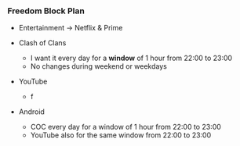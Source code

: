 ### Freedom Block Plan
- Entertainment → Netflix & Prime
- Clash of Clans
	- I want it every day for a **window** of 1 hour from 22:00 to 23:00
	- No changes during weekend or weekdays 
- YouTube
	- f


- Android
	- COC every day for a window of 1 hour from 22:00 to 23:00
	- YouTube also for the same window from 22:00 to 23:00